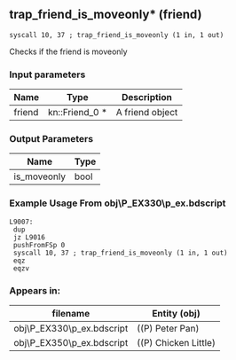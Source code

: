 ## trap_friend_is_moveonly* (friend)

`syscall 10, 37 ; trap_friend_is_moveonly (1 in, 1 out)`

Checks if the friend is moveonly

### Input parameters
| Name | Type | Description
|------|------|------------
| friend   | kn::Friend_0 *   | A friend object


### Output Parameters
| Name | Type
|------|-----
| is_moveonly   | bool   
### Example Usage From obj\P_EX330\p_ex.bdscript
```plaintext
L9007:
 dup 
 jz L9016
 pushFromFSp 0
 syscall 10, 37 ; trap_friend_is_moveonly (1 in, 1 out)
 eqz 
 eqzv
```


### Appears in:
| filename | Entity (obj)
|----------|-------------
| obj\P_EX330\p_ex.bdscript       | ((P) Peter Pan)          
| obj\P_EX350\p_ex.bdscript       | ((P) Chicken Little)          



